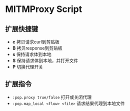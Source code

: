 # MITMProxy Script

## 扩展快捷键
- **c** 拷贝请求curl到剪贴板
- **B** 拷贝response到剪贴板
- **s** 保持请求体到本地
- **S** 保持请求体到本地，并打开文件
- **P** 切换代理开关

## 扩展指令
- `:pop.proxy true/false` 打开或关闭代理
- `:pop.map_local <flow> <file>` 请求结果代理到本地文件